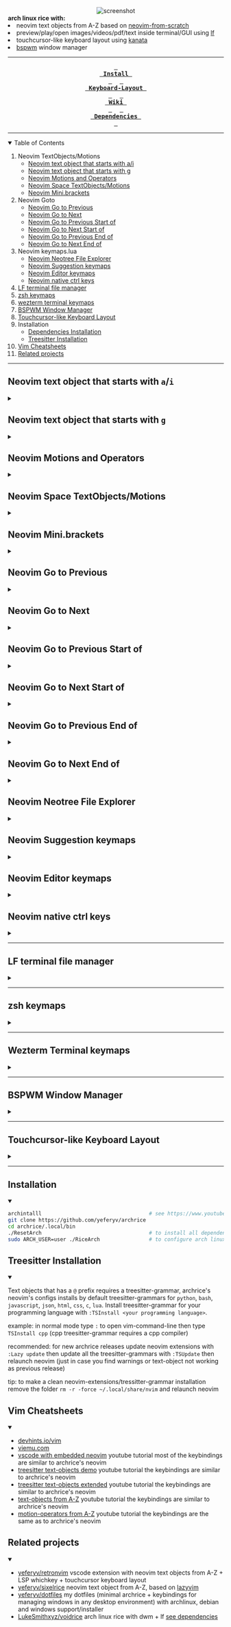 <div align="center">    <img src="screenshot.png" alt="screenshot">
    <div align="left">
    <b> arch linux rice with: </b>
    <li> neovim text objects from A-Z based on <a href="https://github.com/LunarVim/Neovim-from-scratch">neovim-from-scratch</a> </li>
    <li> preview/play/open images/videos/pdf/text inside terminal/GUI using <a href="https://github.com/gokcehan/lf">lf</a> </li>
    <li> touchcursor-like keyboard layout using <a href="https://github.com/jtroo/kanata">kanata</a> </li>
    <li> <a href="https://github.com/baskerville/bspwm">bspwm</a> window manager </li>
    </div>

---

**[<kbd> <br> Install <br> </kbd>][Install]** 
**[<kbd> <br> Keyboard-Layout <br> </kbd>][Keyboard-Layout]** 
**[<kbd> <br> Wiki <br> </kbd>][Wiki]** 
**[<kbd> <br> Dependencies <br> </kbd>][Dependencies]**

[Install]: #installation
[Keyboard-Layout]: #touchcursor-like-keyboard-layout
[Wiki]: https://github.com/YeferYV/archrice/wiki
[Dependencies]: https://github.com/YeferYV/archrice/wiki/dependencies

</div>

---

<details open><summary>Table of Contents</summary>

1. Neovim TextObjects/Motions
   - [Neovim text object that starts with a/i](#neovim-text-object-that-starts-with-ai)
   - [Neovim text object that starts with g](#neovim-text-object-that-starts-with-g)
   - [Neovim Motions and Operators](#neovim-motions-and-operators)
   - [Neovim Space TextObjects/Motions](#neovim-space-textobject-motions)
   - [Neovim Mini.brackets](#neovim-minibrackets)
2. Neovim Goto
   - [Neovim Go to Previous](#neovim-go-to-previous)
   - [Neovim Go to Next](#neovim-go-to-next)
   - [Neovim Go to Previous Start of](#neovim-go-to-previous-start-of)
   - [Neovim Go to Next Start of](#neovim-go-to-next-start-of)
   - [Neovim Go to Previous End of](#neovim-go-to-previous-end-of)
   - [Neovim Go to Next End of](#neovim-go-to-next-end-of)
3. Neovim keymaps.lua
   - [Neovim Neotree File Explorer](#neovim-neotree-file-explorer)
   - [Neovim Suggestion keymaps](#neovim-suggestion-keymaps)
   - [Neovim Editor keymaps](#neovim-editor-keymaps)
   - [Neovim native ctrl keys](#neovim-native-ctrl-keys)
4. [LF terminal file manager](#lf-terminal-file-manager)
5. [zsh keymaps](#zsh-keymaps)
6. [wezterm terminal keymaps](#wezterm-terminal-keymaps)
7. [BSPWM Window Manager](#bspwm-window-manager)
8. [Touchcursor-like Keyboard Layout](#touchcursor-like-keyboard-layout)
9. Installation
   - [Dependencies Installation](#installation)
   - [Treesitter Installation](#treesitter-installation)
10. [Vim Cheatsheets](#vim-cheatsheets)
11. [Related projects](#related-projects)

</details>

---

## Neovim text object that starts with `a`/`i`

<details><summary></summary>

|         text-object keymap         | repeater key | finds and autojumps? | text-object name       | description                                                                               | inner / outer                                                                 |
| :--------------------------------: | :----------: | :------------------: | :--------------------- | :---------------------------------------------------------------------------------------- | :---------------------------------------------------------------------------- |
|             `ia`, `aa`             |     `.`      |         yes          | \_function_args        | whole argument/parameter of a function                                                    | outer includes braces                                                         |
|             `iA`, `aA`             |     `.`      |         yes          | @Asignment             | inner: left side of asignment without including type                                      | outer includes left and right side                                            |
|             `ib`, `ab`             |     `.`      |         yes          | \_Braces               | inside of () [] {}                                                                        | outer includes braces                                                         |
|             `iB`, `aB`             |     `.`      |                      | @Block                 | code block (inside of a function, loop, ...)                                              | outer includes line above                                                     |
|             `ic`, `ac`             |     `.`      |                      | word-column            | visual block for words                                                                    | outer includes spaces                                                         |
|             `iC`, `aC`             |     `.`      |                      | WORD-column            | visual block for WORDS                                                                    | outer includes spaces                                                         |
|             `id`, `ad`             |     `.`      |                      | greedyOuterIndentation | outer indentation, expanded to blank lines; useful to get functions with annotations      | outer includes a blank, like `ap`/`ip`                                        |
|             `ie`, `ae`             |     `.`      |                      | nearEoL                | from cursor position to end of line, minus one character                                  | outer includes from start of line (line wise)                                 |
|             `if`, `af`             |     `.`      |         yes          | \_function_call        | like `function args` but only when a function is called                                   | outer includes the function called                                            |
|             `iF`, `aF`             |     `.`      |         yes          | @Function              | inside of a function without leading comments                                             | outer includes function declaration                                           |
|             `ig`, `ag`             |     `.`      |         yes          | @Comment               | line comment                                                                              | outer many times same as inner                                                |
|             `iG`, `aG`             |     `.`      |         yes          | @Conditional           | inside conditional without blanklines                                                     | outer includes the start of a condition                                       |
|             `ih`, `ah`             |     `.`      |         yes          | \_htmlAttribute        | attribute in html/xml like `href="foobar.com"`                                            | inner is only the value inside the quotes trailing comma and space            |
|             `ii`, `ai`             |     `.`      |                      | indentation_noblanks   | surrounding lines with same or higher indentation delimited by blanklines                 | outer includes line above                                                     |
|             `iI`, `aI`             |     `.`      |                      | indentation            | surrounding lines with same or higher indentation                                         | outer includes line above and below                                           |
|             `ij`, `aj`             |     `.`      |         yes          | cssSelector            | class in CSS like `.my-class`                                                             | outer includes trailing comma and space                                       |
|             `ik`, `ak`             |     `.`      |         yes          | \_key                  | key of key-value pair, or left side of a assignment                                       | outer includes spaces                                                         |
|             `il`, `al`             |     `.`      |         yes          | +Last                  | go to last mini.ai text-object (which start with @ or \_)                                 | requires `i`/`a` example `vilk`                                               |
|             `iL`, `aL`             |     `.`      |         yes          | @Loop                  | inside `while` or `for` clauses                                                           | outer includes blankline + comments + line above                              |
|             `im`, `am`             |     `.`      |         yes          | chainMember            | field with the full call, like `.encode(param)`                                           | outer includes the leading `.` (or `:`)                                       |
|             `iM`, `aM`             |     `.`      |         yes          | mdFencedCodeBlock      | markdown fenced code (enclosed by three backticks)                                        | outer includes the enclosing backticks                                        |
|             `in`, `an`             |     `.`      |         yes          | \_number               | numbers, similar to `<C-a>`                                                               | inner: only pure digits, outer: number including minus sign and decimal point |
|             `iN`, `aN`             |     `.`      |         yes          | +Next                  | go to Next mini.ai text-object (which start with @ or \_)                                 | requires `i`/`a` example `viNk`                                               |
|             `io`, `ao`             |     `.`      |         yes          | \_whitespaces          | whitespace beetween characters                                                            | outer includes surroundings                                                   |
|             `ip`, `ap`             |     `.`      |                      | \_paragraph            | blanklines can also be treat as paragraphs when focused on a blankline                    | outer includes below lines                                                    |
|             `iP`, `aP`             |     `.`      |         yes          | @Parameter             | parameters of a function (`>,` or `<,` to interchange)                                    | outer includes commas + spaces                                                |
|             `iq`, `aq`             |     `.`      |         yes          | @Call                  | like `function call` but treesitter aware                                                 | outer includes the function called                                            |
|             `iQ`, `aQ`             |     `.`      |         yes          | @Class                 | inside of a class                                                                         | outer includes class declaration                                              |
|             `ir`, `ar`             |     `.`      |                      | restOfIndentation      | lines down with same or higher indentation                                                | outer: restOfParagraph                                                        |
|             `iR`, `aR`             |     `.`      |         yes          | @Return                | inside of a Return clause                                                                 | outer includes the `return                                                    |
|             `is`, `as`             |     `.`      |                      | \_sentence             | inside mini.ai text object (`vi.` for sentence textobj)                                   | outer line wise                                                               |
|             `iS`, `aS`             |     `.`      |                      | subword                | like `iw`, but treating `-`, `_`, and `.` as word delimiters _and_ only part of camelCase | outer includes trailing `_`,`-`, or space                                     |
|             `it`, `at`             |     `.`      |         yes          | \_tag                  | inside of a html/jsx tag                                                                  | outer includes openning and closing tags                                      |
|             `iu`, `au`             |     `.`      |         yes          | \_quotes               | inside of `` '' ""                                                                        | outer includes openning and closing quotes                                    |
|             `iU`, `aU`             |     `.`      |         yes          | pyTripleQuotes         | python strings surrounded by three quotes (regular or f-string)                           | inner excludes the `"""` or `'''`                                             |
|             `iv`, `av`             |     `.`      |         yes          | \_value                | value of key-value pair, or right side of a assignment                                    | outer includes trailing commas or semicolons or spaces                        |
|             `iw`, `aw`             |     `.`      |                      | \_word                 | from cursor to end of word (delimited by punctuation or space)                            | outer includes start of word                                                  |
|             `iW`, `aW`             |     `.`      |                      | \_WORD                 | from cursor to end of WORD (includes punctuation)                                         | outer includes start of word                                                  |
|             `ix`, `ax`             |     `.`      |         yes          | \_Hex                  | hexadecimal number or color                                                               | outer includes hash `#`                                                       |
|             `iy`, `ay`             |     `.`      |                      | same_indent            | surrounding lines with only same indentation (delimited by blankspaces)                   | outer includes blankspaces                                                    |
|             `iz`, `az`             |     `.`      |                      | @fold                  | inside folds without line above neither below                                             | outer includes line above andd below                                          |
|             `iZ`, `aZ`             |     `.`      |         yes          | closedFold             | closed fold                                                                               | outer includes one line after the last folded line                            |
|             `i=`, `a=`             |     `.`      |         yes          | @Assignment.rhs-lhs    | assignmentt right and left without type keyword neither semicolons                        | inner: left assignment, outer: right assignment                               |
|             `i#`, `a#`             |     `.`      |         yes          | @Number                | like `_number` but treesitter aware                                                       | inner and outer are the same (only pure digits)                               |
|             `i?`, `a?`             |     `.`      |         yes          | \_Prompt               | will ask you for enter the delimiters of a text object (useful for dot repeteability)     | outer includes surroundings                                                   |
|       `i(`, `i)`, `a(`, `a)`       |     `.`      |         yes          | `(` or `)`             | inside `()`                                                                               | outer includes surroundings                                                   |
|       `i[`, `i]`, `a[`, `a]`       |     `.`      |         yes          | `[` or `]`             | inside `[]`                                                                               | outer includes surroundings                                                   |
|       `i{`, `i}`, `a{`, `a}`       |     `.`      |         yes          | `{` or `}`             | inside `{}`                                                                               | outer includes surroundings                                                   |
|       `i<`, `i>`, `a<`, `a>`       |     `.`      |         yes          | `<` or `>`             | inside `<>`                                                                               | outer includes surroundings                                                   |
|         `` i` ``, `` a` ``         |     `.`      |         yes          | apostrophe             | inside `` ` ` ``                                                                          | outer includes surroundings                                                   |
|             `i'`, `a'`             |     `.`      |         yes          | `'`                    | inside `''`                                                                               | outer includes surroundings                                                   |
|             `i"`, `a"`             |     `.`      |         yes          | `"`                    | inside `""`                                                                               | outer includes surroundings                                                   |
|             `i.`, `a.`             |     `.`      |         yes          | `.`                    | inside `..`                                                                               | outer includes surroundings                                                   |
|             `i,`, `a,`             |     `.`      |         yes          | `,`                    | inside `,,`                                                                               | outer includes surroundings                                                   |
|             `i;`, `a;`             |     `.`      |         yes          | `;`                    | inside `;;`                                                                               | outer includes surroundings                                                   |
|             `i-`, `a-`             |     `.`      |         yes          | `-`                    | inside `--`                                                                               | outer includes surroundings                                                   |
|             `i_`, `a_`             |     `.`      |         yes          | `_`                    | inside `__`                                                                               | outer includes surroundings                                                   |
|             `i/`, `a/`             |     `.`      |         yes          | `/`                    | inside `//`                                                                               | outer includes surroundings                                                   |
|            `i\|`, `a\|`            |     `.`      |         yes          | `\|`                   | inside `\|\|`                                                                             | outer includes surroundings                                                   |
|             `i&`, `a&`             |     `.`      |         yes          | `&`                    | inside `&&`                                                                               | outer includes surroundings                                                   |
| `i<punctuation>`, `a<punctuation>` |     `.`      |         yes          | `<punctuation>`        | inside `<punctuation><punctuation>`                                                       | outer includes surroundings                                                   |

</details>

## Neovim text object that starts with `g`

<details><summary></summary>

| text-object keymap |  mode   | repeater key | text-object description                                       | normal mode                              | operating-pending mode   | visual mode                  | examples in normal mode                                                          |
| :----------------: | :-----: | :----------: | :------------------------------------------------------------ | :--------------------------------------- | :----------------------- | :--------------------------- | :------------------------------------------------------------------------------- |
|    `g{` or `g}`    | `o`,`x` |              | braces linewise                                               |                                          | will find and jump       | will find and jump           | `vg{` will select inside braces linewise                                         |
|    `g[` or `g]`    | `o`,`x` |              | cursor to Left/right Around (only textobj with `@`,`_`)       |                                          | followed by textobject   | uses selected region         | `vg]u` will select until quotation                                               |
|        `g<`        | `n`,`x` |     `.`      | goto StarOf textobj                                           | followed by textobject                   |                          | selects from cursor position | `vg>iu` will select until end of quotation                                       |
|        `g>`        | `n`,`x` |     `.`      | goto EndOf textobj                                            | followed by textobject                   |                          | selects form cursor position | `vg<iu` will select until start of quotation                                     |
|        `g.`        | `o`,`x` |              | Jump toLastChange                                             |                                          | won't jump               | uses selection               | `vg.` will select from cursor position until last change                         |
|        `ga`        | `n`,`x` |              | align                                                         | followed by textobject/motion            |                          | uses selected region         | `vipga=` will align a paragraph by `=`                                           |
|        `gA`        | `n`,`x` |              | preview align (escape to cancel, enter to accept)             | followed by textobject/motion            |                          | uses selected region         | `vipgA=` will align a paraghaph by `=`                                           |
|        `gb`        | `n`,`x` |     `.`      | add virtual cursor (select and find)                          | selects word under cursor                |                          | uses selected word           | `gb.` will select 2 same words                                                   |
|        `gB`        | `n`,`x` |     `.`      | add virtual cursor (find selected)                            | selects last search                      |                          | uses selected word           | `gB.` will select last search (2 matches)                                        |
|        `gc`        | `o`,`x` |     `.`      | Block comment                                                 |                                          | will find and jump       | will find and jump           | `vgc` will find and select a block of comment                                    |
|        `gC`        | `o`,`x` |     `.`      | Rest of comment                                               |                                          | won't jump               | uses selection               | `vgc` will select from cursor position until the end of block of comment         |
|        `gd`        | `o`,`x` |     `.`      | Diagnostic (requires LSP)                                     |                                          | will find and jump       | will find and jump           | `vgd` will select the error                                                      |
|        `ge`        | `o`,`x` |              | Previous end of word                                          |                                          | uses cursor position     | uses selection               | `vge` will select from cursor position until previous end of word                |
|        `gE`        | `o`,`x` |              | Previous end of WORD ('WORD' omits punctuation )              |                                          | uses cursor position     | uses selection               | `vge` will select from cursor position until previous end of WORD                |
|        `gf`        | `o`,`x` |     `.`      | Next find                                                     |                                          | will find and jump       | uses selection               | `cgf???` will replace last search with `???` forwardly                           |
|        `gF`        | `o`,`x` |     `.`      | Prev find                                                     |                                          | will find and jump       | uses selection               | `cgF???` will replace last search with `???` backwardly                          |
|        `gg`        | `o`,`x` |     `.`      | First line                                                    |                                          | uses cursor position     | uses selection               | `vgg` will select until first line                                               |
|        `gh`        | `o`,`x` |     `.`      | Git hunk                                                      |                                          | won't jump               | relesects                    | `vgh` will select modified code                                                  |
|        `gi`        | `n`,`x` |              | Last position of cursor in insert mode                        | will find and jump                       |                          | uses selection               | `vgi` will select until last insertion                                           |
|        `gI`        | `o`,`x` |              | select reference (under cursor)                               |                                          | select word under cursor | reselects                    | `vgI` will select word undercursor                                               |
|        `gj`        | `o`,`x` |     `.`      | GoDown when wrapped                                           |                                          | uses cursor position     | uses selection               | `vgj` will select one line down                                                  |
|        `gk`        | `o`,`x` |     `.`      | GoUp when wrapped                                             |                                          | uses cursor position     | uses selection               | `vgj` will select one line up                                                    |
|        `gK`        | `o`,`x` |     `.`      | column down until indent or shorter line                      |                                          | won't jump               | uses selection               | `vgK` will select column from cursor position until indent or shorter line       |
|        `gL`        | `o`,`x` |     `.`      | Url                                                           |                                          | will find and jump       | relesects                    | `vgL` will select url                                                            |
|        `gm`        | `o`,`x` |              | Last change                                                   |                                          | won't jump               | reselects                    | `vgm` will select last change                                                    |
|        `gn`        | `o`,`x` |     `.`      | +goto next (only textobj with `@`,`_`)                        |                                          | followed by textobject   | uses selection               | `vgniu` will select from cursor position until next quotation                    |
|        `go`        | `n`,`x` |     `.`      | add virtual cursor down                                       | selects word under cursor                |                          | uses selected word           | `go.` will select word and go down then select word and go down                  |
|        `gO`        | `n`,`x` |     `.`      | add virtual cursor up                                         | selects word under cursor                |                          | uses selected word           | `gO.` will select word and go up then select word and go up                      |
|        `gp`        | `o`,`x` |     `.`      | +goto previous (only textobj with `@`,`_`)                    |                                          | followed by textobject   | uses selection               | `vgpiu` will select from cursor position until previous quotation                |
|        `gq`        | `n`,`x` |     `.`      | Split/Join comments/lines 80chars (LSP overrides it)          | requires a textobject                    |                          | applies to selection         | `vipgq` will split/join a paragraph limited by 80 characters                     |
|        `gr`        | `o`,`x` |     `.`      | RestOfWindow                                                  |                                          | uses cursor position     | uses selection               | `vgr` will select from the cursorline to the last line in the window             |
|        `gR`        | `o`,`x` |     `.`      | VisibleWindow                                                 |                                          | uses cursor position     | uses selection               | `vgR` will select all lines visible in the current window                        |
|        `gs`        | `n`,`x` |     `.`      | Surround (followed by a=add, d=delete, r=replace)             | followed by textobject/motion (only add) |                          | uses selection (only add)    | `viwgsa"` will add `"` to word, `gsd"` will delete `"`, `gsr"'` will replace `"` |
|        `gS`        | `n`,`x` |     `.`      | Join/Split lines inside braces                                | will toggle inside `{}`,`[]`,`()`        |                          | followed by operator         | `vipgS` will join selected lines in one line                                     |
|        `gt`        | `o`,`x` |              | toNextQuotationMark                                           |                                          | uses cursor position     | uses selection               | `vigt` will select from cursor to next closing `'`, `"`, or `` ` ``              |
|        `gT`        | `o`,`x` |              | toNextClosingBracket                                          |                                          | uses cursor position     | uses selection               | `vigT` will select from cursor to next closing `]`, `)`, or `}`                  |
|        `gu`        | `n`,`x` |     `.`      | to lowercase                                                  | requires a textobject                    |                          | applies to selection         | `vipgu` will lowercase a paragraph                                               |
|        `gU`        | `n`,`x` |     `.`      | to Uppercase                                                  | requires a textobject                    |                          | applies to selection         | `vipgU` will uppercase a paragraph                                               |
|        `gv`        | `n`,`x` |              | last selected                                                 | will find and jump                       |                          | reselects                    | `vgv` will select last selection                                                 |
|        `gw`        | `n`,`x` |     `.`      | Split/Join comments/lines 80chars (preserves cursor position) | requires a textobject                    |                          | applies to selection         | `vipgw` will split/join a paragraph limited by 80 characters                     |
|        `gW`        | `n`,`x` |              | word-column multicursor                                       | selects from cursor position             |                          | selects from cursor position | `gW` will select words until blankline                                           |
|        `gx`        | `n`,`x` |     `.`      | Blackhole register                                            | followed by textobject/motion            |                          | deletes selection            | `vipgx` will delete a paragraph without copying                                  |
|        `gX`        | `n`,`x` |     `.`      | Blackhole linewise                                            | textobject not required                  |                          | deletes line                 | `gX.` will delete two lines without saving it in the register                    |
|        `gy`        | `n`,`x` |     `.`      | replace with register                                         | followed by textobject/motion            |                          | applies to selection         | `viwgy` will replace word with register (yanked text)                            |
|        `gY`        | `n`,`x` |     `.`      | exchange text                                                 | followed by textobject/motion            |                          | uses selection               | `viwgY` will exchange word with another `viwgY`                                  |
|        `gz`        | `n`,`x` |     `.`      | sort                                                          | followed by textobject/motion            |                          | uses selection               | `vipgz` will sort paragraph                                                      |
|        `g+`        | `n`,`x` |     `.`      | Increment number                                              | selects number under cursor              |                          | uses selected number         | `3g+` will increment by 3                                                        |
|        `g-`        | `n`,`x` |     `.`      | Decrement number                                              | selects number under cursor              |                          | uses selected number         | `g-..` will decrement by 3                                                       |
|      `g<Up>`       | `n`,`x` |              | Numbers ascending                                             | selects number under cursor              |                          | uses selected number         | `g<Up>` will increase selected numbers ascendingly                               |
|     `g<Down>`      | `n`,`x` |              | Numbers descending                                            | selects number under cursor              |                          | uses selected number         | `g<Down>` will decrease selected numbers descendingly                            |
|        `=`         | `n`,`x` |     `.`      | autoindent                                                    | followed by text-object                  |                          | uses selection               | `==` autoindents line                                                            |
|        `>`         | `n`,`x` |     `.`      | indent right                                                  | followed by text-object                  |                          | uses selection               | `>>` indents to right a line                                                     |
|        `<`         | `n`,`x` |     `.`      | indent left                                                   | followed by text-object                  |                          | uses selection               | `<<` indents to left a line                                                      |
|        `$`         |   `o`   |     `.`      | End of line                                                   |                                          |                          |                              | `d$j.` deletes two end-of-lines                                                  |
|        `%`         |   `o`   |              | Matching character: '()', '{}', '[]'                          | won't jump                               |                          | won't jump                   | `d%` deletes until bracket                                                       |
|        `0`         |   `o`   |     `.`      | Start of line                                                 |                                          |                          |                              | `d0` deletes until column 0                                                      |
|        `^`         |   `o`   |     `.`      | Start of line (non-blank)                                     |                                          |                          |                              | `d^` deletes until start of line (after whitespace)                              |
|        `(`         |   `o`   |     `.`      | Previous sentence                                             |                                          |                          |                              | `d(.` deletes until start of sentence (two times)                                |
|        `)`         |   `o`   |     `.`      | Next sentence                                                 |                                          |                          |                              | `d).` deletes until end of sentence (two times)                                  |
|        `{`         |   `o`   |     `.`      | Previous empty line (before a paragraph)                      |                                          |                          |                              | `d{.` deletes until next empty line (two times)                                  |
|        `}`         |   `o`   |     `.`      | Next empty line (after a paragraph)                           |                                          |                          |                              | `d}.` deletes until previous empty line (two times)                              |
|        `[[`        |   `o`   |     `.`      | Previous section                                              |                                          |                          |                              | `d[[` deletes until start of section                                             |
|        `]]`        |   `o`   |     `.`      | Next section                                                  |                                          |                          |                              | `d]]` deletes until end of section                                               |
|       `<CR>`       |   `o`   |     `.`      | Continue Last Flash search                                    |                                          |                          |                              | `d<CR><CR>` deletes until next searched text                                     |
|        `b`         |   `o`   |     `.`      | Previous word                                                 |                                          |                          |                              | `db` deletes until start of word                                                 |
|        `e`         |   `o`   |     `.`      | Next end of word                                              |                                          |                          |                              | `de` deletes until end of word                                                   |
|        `f`         |   `o`   |     `.`      | Move to next char                                             |                                          |                          |                              | `df,` deletes until a next `,`                                                   |
|        `F`         |   `o`   |     `.`      | Move to previous char                                         |                                          |                          |                              | `dF,` deletes until a previous `,`                                               |
|        `G`         |   `o`   |     `.`      | Last line                                                     |                                          |                          |                              | `dG` deletes until last line                                                     |
|        `R`         |   `o`   |     `.`      | Treesitter Flash Search                                       |                                          |                          |                              | `dR,<CR>` deletes next treesitter region that contains `,`                       |
|        `s`         |   `o`   |     `.`      | Flash (search with labels in current window)                  |                                          |                          |                              | `ds,<CR>` deletes until next `,`                                                 |
|        `S`         |   `o`   |     `.`      | Flash Treesitter                                              |                                          |                          |                              | `dS<CR>` deletes treesitter region under cursor position                         |
|        `t`         |   `o`   |     `.`      | Move before next char                                         |                                          |                          |                              | `dt` deletes before next `,`                                                     |
|        `T`         |   `o`   |     `.`      | Move before previous char                                     |                                          |                          |                              | `dT` deletes before previous `,`                                                 |
|        `w`         |   `o`   |     `.`      | Next word                                                     |                                          |                          |                              | `dw.` deletes 2 words                                                            |
|        `W`         |   `o`   |     `.`      | Next WORD                                                     |                                          |                          |                              | `dW.` deletes 2 WORDS                                                            |

</details>

## Neovim Motions and Operators

<details><summary></summary>

| Motion/Operator keymap |  Mode   | Description                                              |      repeater key      | requires textobject/motion keymap? (operators requires textobjects/motion) | example when in normal mode                              |
| :--------------------: | :-----: | :------------------------------------------------------- | :--------------------: | :------------------------------------------------------------------------: | :------------------------------------------------------- |
|          `g[`          | `n`,`x` | +Cursor to Left Around (only textobj with `@`,`_`)       |                        |                                    yes                                     | `g]u` go to end to quotation                             |
|          `g]`          | `n`,`x` | +Cursor to Rigth Around (only textobj with `@`,`_`)      |                        |                                    yes                                     | `g[u` go to start of quotation                           |
|          `g<`          | `n`,`x` | +goto StarOf textobj                                     |          `.`           |                                    yes                                     | `g<iu` go to start of quotation                          |
|          `g>`          | `n`,`x` | +goto EndOf textobj                                      |          `.`           |                                    yes                                     | `g>iu` go to end of quotation                            |
|          `g.`          | `n`,`x` | go to last change                                        |                        |                                                                            |                                                          |
|          `g,`          |   `n`   | go forward in `:changes`                                 |                        |                                                                            |                                                          |
|          `g;`          |   `n`   | go backward in `:changes`                                |                        |                                                                            |                                                          |
|          `ga`          | `n`,`x` | +align                                                   |          `.`           |                                    yes                                     | `gaip=` will align a paragraph by `=`                    |
|          `gA`          | `n`,`x` | +preview align (escape to cancel, enter to accept)       |          `.`           |                                    yes                                     | `gAip=` will align a paragraph by `=`                    |
|          `gb`          | `n`,`x` | add virtual cursor (select and find)                     |          `.`           |                                                                            |                                                          |
|          `gB`          | `n`,`x` | add virtual cursor (find selected)                       |          `.`           |                                                                            |                                                          |
|          `gc`          | `n`,`x` | +comment                                                 |          `.`           |                                    yes                                     | `gcip` comment a paragraph                               |
|          `gd`          |   `n`   | goto definition                                          |                        |                                                                            |                                                          |
|          `ge`          | `n`,`x` | goto previous endOfWord                                  |                        |                                                                            |                                                          |
|          `gE`          | `n`,`x` | goto previous endOfWord                                  |                        |                                                                            |                                                          |
|          `gf`          |   `n`   | goto file under cursor                                   |                        |                                                                            |                                                          |
|          `gg`          | `n`,`x` | goto first line                                          |                        |                                                                            |                                                          |
|          `gH`          |   `n`   | paste last search register                               |          `.`           |                                                                            |                                                          |
|          `gi`          | `n`,`x` | Last position of cursor in insert mode                   |                        |                                                                            |                                                          |
|          `gI`          | `n`,`x` | select reference (under cursor)                          |                        |                                                                            |                                                          |
|          `gj`          | `n`,`x` | goto Down (when wrapped)                                 |                        |                                                                            |                                                          |
|          `gJ`          | `n`,`x` | Join below Line                                          |          `.`           |                                                                            |                                                          |
|          `gk`          | `n`,`x` | goto Up (when wrapped)                                   |                        |                                                                            |                                                          |
|          `gm`          |   `n`   | goto mid window                                          |                        |                                                                            |                                                          |
|          `gM`          | `n`,`x` | goto mid line                                            |                        |                                                                            |                                                          |
|          `gn`          | `n`,`x` | +goto next (only textobj with `@`,`_`)                   | `;`forward `,`backward |                                    yes                                     | `gniu` go to next quotation                              |
|          `go`          | `n`,`x` | add virtual cursor down (tab to extend/cursor mode)      |          `.`           |                                                                            |                                                          |
|          `gO`          | `n`,`x` | add virtual cursor up (tab to extend/cursor mode)        |          `.`           |                                                                            |                                                          |
|          `gp`          | `n`,`x` | +goto previous (only textobj with `@`,`_`)               | `;`forward `,`backward |                                    yes                                     | `gpiu` go to previous quotation                          |
|          `gq`          | `n`,`x` | +SplitJoin comment/lines 80chars (overrited by LSP)      |          `.`           |                                    yes                                     | `gqip` split/join a paragraph by 80 characters           |
|          `gr`          |   `n`   | Redo register (dot to paste forward)                     |          `.`           |                                                                            |                                                          |
|          `gR`          |   `n`   | Redo register (dot to paste backward)                    |          `.`           |                                                                            |                                                          |
|          `gs`          | `n`,`x` | +Surround (followed by a=add, d=delete, r=replace)       |          `.`           |                                    yes                                     | `gsaiw"` add `"`, `gsd"` delete `"`, `gsr"'` replace `"` |
|          `gS`          | `n`,`x` | SplitJoin args                                           |          `.`           |                                                                            |                                                          |
|          `gt`          |   `n`   | goto next tab                                            |                        |                                                                            |                                                          |
|          `gT`          |   `n`   | goto prev tab                                            |                        |                                                                            |                                                          |
|          `gu`          | `n`,`x` | +toLowercase                                             |          `.`           |                                    yes                                     | `guip` lowercase a paragraph                             |
|          `gU`          | `n`,`x` | +toUppercase                                             |          `.`           |                                    yes                                     | `gUip` uppercase a paragraph                             |
|          `gv`          | `n`,`x` | last selected                                            |                        |                                                                            |                                                          |
|          `gw`          | `n`,`x` | +SplitJoin coments/lines 80chars (keeps cursor position) |          `.`           |                                    yes                                     | `gwip` split/join a paragraph by 80 characters           |
|          `gW`          | `n`,`x` | word-column multicursor                                  |                        |                                                                            |                                                          |
|          `gx`          | `n`,`x` | +Blackhole register                                      |          `.`           |                                    yes                                     | `gxip` delete a paragraph without copying                |
|          `gX`          | `n`,`x` | Blackhole linewise                                       |          `.`           |                                    yes                                     | `gX` delete line                                         |
|          `gy`          | `n`,`x` | +replace with register                                   |          `.`           |                                    yes                                     | `gyiw` replace word with register (yanked text)          |
|          `gY`          | `n`,`x` | +exchange text                                           |          `.`           |                                    yes                                     | `gYiw` exchange word with another `gYiw`                 |
|          `gz`          | `n`,`x` | +sort                                                    |          `.`           |                                    yes                                     | `gzip` sort paragraph                                    |
|          `g+`          | `n`,`x` | Increment number                                         |          `.`           |                                    yes                                     | `10g+` increment by 10                                   |
|          `g-`          | `n`,`x` | Decrement number                                         |          `.`           |                                    yes                                     | `g-` decrement by 1                                      |
|          `=`           | `n`,`x` | +autoindent                                              |          `.`           |                                    yes                                     | `=ip` autoindents paragraph                              |
|          `>`           | `n`,`x` | +indent right                                            |          `.`           |                                    yes                                     | `>ip` indents to right a paragraph                       |
|          `<`           | `n`,`x` | +indent left                                             |          `.`           |                                    yes                                     | `<ip` indents to left a paragraph                        |
|          `$`           | `n`,`x` | End of line                                              |                        |                                                                            |                                                          |
|          `%`           | `n`,`x` | Matching character: '()', '{}', '[]'                     |                        |                                                                            |                                                          |
|          `0`           | `n`,`x` | Start of line                                            |                        |                                                                            |                                                          |
|          `^`           | `n`,`x` | Start of line (non-blank)                                |                        |                                                                            |                                                          |
|          `(`           | `n`,`x` | Previous sentence                                        |                        |                                                                            |                                                          |
|          `)`           | `n`,`x` | Next sentence                                            |                        |                                                                            |                                                          |
|          `{`           | `n`,`x` | Previous empty line (paragraph)                          |                        |                                                                            |                                                          |
|          `}`           | `n`,`x` | Next empty line (paragraph)                              |                        |                                                                            |                                                          |
|          `[[`          | `n`,`x` | Previous section                                         |                        |                                                                            |                                                          |
|          `]]`          | `n`,`x` | Next section                                             |                        |                                                                            |                                                          |
|         `<CR>`         | `n`,`x` | Continue Last Flash search                               |                        |                                                                            |                                                          |
|          `b`           | `n`,`x` | Previous word                                            |                        |                                                                            |                                                          |
|          `e`           | `n`,`x` | Next end of word                                         |                        |                                                                            |                                                          |
|          `f`           | `n`,`x` | Move to next char                                        |          `f`           |                                                                            |                                                          |
|          `F`           | `n`,`x` | Move to previous char                                    |          `F`           |                                                                            |                                                          |
|          `G`           | `n`,`x` | Last line                                                |                        |                                                                            |                                                          |
|          `R`           |   `x`   | Treesitter Flash Search                                  |                        |                                                                            |                                                          |
|          `s`           | `n`,`x` | Flash (search with labels in current window)             |         `<CR>`         |                                                                            |                                                          |
|          `S`           | `n`,`x` | Flash Treesitter                                         |                        |                                                                            |                                                          |
|          `t`           | `n`,`x` | Move before next char                                    |          `t`           |                                                                            |                                                          |
|          `T`           | `n`,`x` | Move before previous char                                |          `T`           |                                                                            |                                                          |
|          `U`           |   `n`   | repeat :normal <keys>                                    |                        |                                                                            |                                                          |
|          `w`           | `n`,`x` | Next word                                                |                        |                                                                            |                                                          |
|          `W`           | `n`,`x` | Next WORD                                                |                        |                                                                            |                                                          |
|          `Y`           | `n`,`x` | Yank until end of line                                   |                        |                                                                            |                                                          |

</details>

## Neovim Space TextObjects/Motions

<details><summary></summary>

|       Keymap       |    Mode     | Description                                |                                                    repeater key                                                    |
| :----------------: | :---------: | :----------------------------------------- | :----------------------------------------------------------------------------------------------------------------: |
|     `<space>`      |     `n`     | show whichkey menu                         | `.` [supported `WhichkeyRepeat`](https://github.com/YeferYV/archrice/blob/main/.config/nvim/lua/user/whichkey.lua) |
| `<space><space>f`  | `n`,`x`,`o` | ColumnMove_f                               |                                               `;`forward `,`backward                                               |
| `<space><space>t`  | `n`,`x`,`o` | ColumnMove_t                               |                                               `;`forward `,`backward                                               |
| `<space><space>F`  | `n`,`x`,`o` | ColumnMove_F                               |                                               `;`forward `,`backward                                               |
| `<space><space>T`  | `n`,`x`,`o` | ColumnMove_T                               |                                               `;`forward `,`backward                                               |
| `<space><space>;`  | `n`,`x`,`o` | Next ColumnMove\_;                         |                                               `;`forward `,`backward                                               |
| `<space><space>,`  | `n`,`x`,`o` | Prev ColumnMove\_,                         |                                               `;`forward `,`backward                                               |
| `<space><space>a`  | `n`,`x`,`o` | End Indent with_blankline                  |                                               `;`forward `,`backward                                               |
| `<space><space>i`  | `n`,`x`,`o` | Start Indent with_blankline                |                                               `;`forward `,`backward                                               |
| `<space><space>A`  | `n`,`x`,`o` | End Indent skip_blankline                  |                                               `;`forward `,`backward                                               |
| `<space><space>I`  | `n`,`x`,`o` | Start Indent skip_blankline                |                                               `;`forward `,`backward                                               |
| `<space><space>w`  | `n`,`x`,`o` | Next ColumnMove_w                          |                                               `;`forward `,`backward                                               |
| `<space><space>b`  | `n`,`x`,`o` | Prev ColumnMove_b                          |                                               `;`forward `,`backward                                               |
| `<space><space>e`  | `n`,`x`,`o` | Next ColumnMove_e                          |                                               `;`forward `,`backward                                               |
| `<space><space>ge` | `n`,`x`,`o` | Prev ColumnMove_ge                         |                                               `;`forward `,`backward                                               |
| `<space><space>W`  | `n`,`x`,`o` | Next ColumnMove_W                          |                                               `;`forward `,`backward                                               |
| `<space><space>B`  | `n`,`x`,`o` | Prev ColumnMove_B                          |                                               `;`forward `,`backward                                               |
| `<space><space>E`  | `n`,`x`,`o` | Next ColumnMove_E                          |                                               `;`forward `,`backward                                               |
| `<space><space>gE` | `n`,`x`,`o` | Prev ColumnMove_gE                         |                                               `;`forward `,`backward                                               |
| `<space><space>}`  | `n`,`x`,`o` | Next Blankline                             |                                               `;`forward `,`backward                                               |
| `<space><space>{`  | `n`,`x`,`o` | Prev Blankline                             |                                               `;`forward `,`backward                                               |
| `<space><space>)`  | `n`,`x`,`o` | Next Paragraph                             |                                               `;`forward `,`backward                                               |
| `<space><space>(`  | `n`,`x`,`o` | Prev Paragraph                             |                                               `;`forward `,`backward                                               |
| `<space><space>]`  | `n`,`x`,`o` | @End_of_fold                               |                                               `;`forward `,`backward                                               |
| `<space><space>[`  | `n`,`x`,`o` | @Start_of_fold                             |                                               `;`forward `,`backward                                               |
| `<space><space>+`  | `n`,`x`,`o` | next startline                             |                                               `;`forward `,`backward                                               |
| `<space><space>-`  | `n`,`x`,`o` | Prev StartLine                             |                                               `;`forward `,`backward                                               |
| `<space><space>p`  |   `n`,`x`   | Paste after (secondary clipboard)          |                                                        `.`                                                         |
| `<space><space>P`  |   `n`,`x`   | Paste before (secondary clipboard)         |                                                        `.`                                                         |
| `<space><space>y`  |   `n`,`x`   | Yank (secondary clipboard)                 |                                                                                                                    |
| `<space><space>Y`  |   `n`,`x`   | Yank until EndOfLine (secondary clipboard) |                                                                                                                    |

</details>

## Neovim Mini.brackets

<details><summary></summary>

|       keymap        |    mode     | description                     |
| :-----------------: | :---------: | :------------------------------ |
| `[b`/`]b`/`[B`/`]B` | `n`,`o`,`x` | prev/next/first/last buffer     |
| `[c`/`]c`/`[C`/`]C` | `n`,`o`,`x` | prev/next/first/last comment    |
| `[x`/`]x`/`[X`/`]X` | `n`,`o`,`x` | prev/next/first/last conflict   |
| `[d`/`]d`/`[D`/`]D` | `n`,`o`,`x` | prev/next/first/last diagnostic |
| `[f`/`]f`/`[F`/`]F` | `n`,`o`,`x` | prev/next/first/last file       |
| `[i`/`]i`/`[I`/`]I` | `n`,`o`,`x` | prev/next/first/last indent     |
| `[j`/`]j`/`[J`/`]J` | `n`,`o`,`x` | prev/next/first/last jump       |
| `[l`/`]l`/`[L`/`]L` | `n`,`o`,`x` | prev/next/first/last location   |
| `[o`/`]o`/`[O`/`]O` | `n`,`o`,`x` | prev/next/first/last oldfile    |
| `[q`/`]q`/`[Q`/`]Q` | `n`,`o`,`x` | prev/next/first/last quickfix   |
| `[t`/`]t`/`[T`/`]T` | `n`,`o`,`x` | prev/next/first/last treesitter |
| `[u`/`]u`/`[U`/`]U` | `n`,`o`,`x` | prev/next/first/last undo       |
| `[w`/`]w`/`[W`/`]W` | `n`,`o`,`x` | prev/next/first/last window     |
| `[y`/`]y`/`[Y`/`]Y` | `n`,`o`,`x` | prev/next/first/last yank       |

</details>

## Neovim Go to Previous

<details><summary></summary>

| Keymap |    Mode     | Description                  |      repeater key      |
| :----: | :---------: | :--------------------------- | :--------------------: |
| `gpc`  | `n`,`o`,`x` | go to previous comment       | `;`forward `,`backward |
| `gpd`  | `n`,`o`,`x` | go to previous diagnostic    | `;`forward `,`backward |
| `gph`  | `n`,`o`,`x` | go to previous git hunk      | `;`forward `,`backward |
| `gpiy` | `n`,`o`,`x` | go to previous same_indent   | `;`forward `,`backward |
| `gpr`  | `n`,`o`,`x` | go to previous reference     | `;`forward `,`backward |
| `gpz`  | `n`,`o`,`x` | go to previous start of fold | `;`forward `,`backward |
| `gpZ`  | `n`,`o`,`x` | go to previous start scope   | `;`forward `,`backward |

</details>

## Neovim Go to Next

<details><summary></summary>

| Keymap |    Mode     | Description              |      repeater key      |
| :----: | :---------: | :----------------------- | :--------------------: |
| `gnc`  | `n`,`o`,`x` | go to next comment       | `;`forward `,`backward |
| `gnd`  | `n`,`o`,`x` | go to next diagnostic    | `;`forward `,`backward |
| `gnh`  | `n`,`o`,`x` | go to next git hunk      | `;`forward `,`backward |
| `gniy` | `n`,`o`,`x` | go to next same_indent   | `;`forward `,`backward |
| `gnr`  | `n`,`o`,`x` | go to next reference     | `;`forward `,`backward |
| `gnz`  | `n`,`o`,`x` | go to next start of fold | `;`forward `,`backward |
| `gnZ`  | `n`,`o`,`x` | go to next start scope   | `;`forward `,`backward |

</details>

## Neovim Go to Previous Start of

<details><summary></summary>

| Keymap | Mode        | Description           | Repeater Key           |
| ------ | ----------- | --------------------- | ---------------------- |
| `gpaB` | `n`,`o`,`x` | @block.outer          | `;`forward `,`backward |
| `gpaq` | `n`,`o`,`x` | @call.outer           | `;`forward `,`backward |
| `gpaQ` | `n`,`o`,`x` | @class.outer          | `;`forward `,`backward |
| `gpag` | `n`,`o`,`x` | @comment.outer        | `;`forward `,`backward |
| `gpaG` | `n`,`o`,`x` | @conditional.outer    | `;`forward `,`backward |
| `gpaF` | `n`,`o`,`x` | @function.outer       | `;`forward `,`backward |
| `gpaL` | `n`,`o`,`x` | @loop.outer           | `;`forward `,`backward |
| `gpaP` | `n`,`o`,`x` | @parameter.outer      | `;`forward `,`backward |
| `gpaR` | `n`,`o`,`x` | @return.outer         | `;`forward `,`backward |
| `gpaA` | `n`,`o`,`x` | @assignment.outer     | `;`forward `,`backward |
| `gpa=` | `n`,`o`,`x` | @assignment.lhs       | `;`forward `,`backward |
| `gpa#` | `n`,`o`,`x` | @number.outer         | `;`forward `,`backward |
| `gpaf` | `n`,`o`,`x` | outer \_function      | `;`forward `,`backward |
| `gpah` | `n`,`o`,`x` | outer \_htmlAttribute | `;`forward `,`backward |
| `gpak` | `n`,`o`,`x` | outer \_key           | `;`forward `,`backward |
| `gpan` | `n`,`o`,`x` | outer \_number        | `;`forward `,`backward |
| `gpau` | `n`,`o`,`x` | outer \_quote         | `;`forward `,`backward |
| `gpax` | `n`,`o`,`x` | outer \_Hex           | `;`forward `,`backward |
| `gpiB` | `n`,`o`,`x` | @block.inner          | `;`forward `,`backward |
| `gpiq` | `n`,`o`,`x` | @call.inner           | `;`forward `,`backward |
| `gpiQ` | `n`,`o`,`x` | @class.inner          | `;`forward `,`backward |
| `gpig` | `n`,`o`,`x` | @comment.inner        | `;`forward `,`backward |
| `gpiG` | `n`,`o`,`x` | @conditional.inner    | `;`forward `,`backward |
| `gpiF` | `n`,`o`,`x` | @function.inner       | `;`forward `,`backward |
| `gpiL` | `n`,`o`,`x` | @loop.inner           | `;`forward `,`backward |
| `gpiP` | `n`,`o`,`x` | @parameter.inner      | `;`forward `,`backward |
| `gpiR` | `n`,`o`,`x` | @return.inner         | `;`forward `,`backward |
| `gpiA` | `n`,`o`,`x` | @assignment.inner     | `;`forward `,`backward |
| `gpi=` | `n`,`o`,`x` | @assignment.rhs       | `;`forward `,`backward |
| `gpi#` | `n`,`o`,`x` | @number.inner         | `;`forward `,`backward |
| `gpif` | `n`,`o`,`x` | inner \_function      | `;`forward `,`backward |
| `gpih` | `n`,`o`,`x` | inner \_htmlAttribute | `;`forward `,`backward |
| `gpik` | `n`,`o`,`x` | inner \_key           | `;`forward `,`backward |
| `gpin` | `n`,`o`,`x` | inner \_number        | `;`forward `,`backward |
| `gpiu` | `n`,`o`,`x` | inner \_quote         | `;`forward `,`backward |
| `gpix` | `n`,`o`,`x` | inner \_Hex           | `;`forward `,`backward |

</details>

## Neovim Go to Next Start of

<details><summary></summary>

| Keymap | Mode        | Description           | Repeater Key           |
| ------ | ----------- | --------------------- | ---------------------- |
| `gnaB` | `n`,`o`,`x` | @block.outer          | `;`forward `,`backward |
| `gnaq` | `n`,`o`,`x` | @call.outer           | `;`forward `,`backward |
| `gnaQ` | `n`,`o`,`x` | @class.outer          | `;`forward `,`backward |
| `gnag` | `n`,`o`,`x` | @comment.outer        | `;`forward `,`backward |
| `gnaG` | `n`,`o`,`x` | @conditional.outer    | `;`forward `,`backward |
| `gnaF` | `n`,`o`,`x` | @function.outer       | `;`forward `,`backward |
| `gnaL` | `n`,`o`,`x` | @loop.outer           | `;`forward `,`backward |
| `gnaP` | `n`,`o`,`x` | @parameter.outer      | `;`forward `,`backward |
| `gnaR` | `n`,`o`,`x` | @return.outer         | `;`forward `,`backward |
| `gnaA` | `n`,`o`,`x` | @assignment.outer     | `;`forward `,`backward |
| `gna=` | `n`,`o`,`x` | @assignment.lhs       | `;`forward `,`backward |
| `gna#` | `n`,`o`,`x` | @number.outer         | `;`forward `,`backward |
| `gnaf` | `n`,`o`,`x` | outer \_function      | `;`forward `,`backward |
| `gnah` | `n`,`o`,`x` | outer \_htmlAttribute | `;`forward `,`backward |
| `gnak` | `n`,`o`,`x` | outer \_key           | `;`forward `,`backward |
| `gnan` | `n`,`o`,`x` | outer \_number        | `;`forward `,`backward |
| `gnau` | `n`,`o`,`x` | outer \_quote         | `;`forward `,`backward |
| `gnax` | `n`,`o`,`x` | outer \_Hex           | `;`forward `,`backward |
| `gniB` | `n`,`o`,`x` | @block.inner          | `;`forward `,`backward |
| `gniq` | `n`,`o`,`x` | @call.inner           | `;`forward `,`backward |
| `gniQ` | `n`,`o`,`x` | @class.inner          | `;`forward `,`backward |
| `gnig` | `n`,`o`,`x` | @comment.inner        | `;`forward `,`backward |
| `gniG` | `n`,`o`,`x` | @conditional.inner    | `;`forward `,`backward |
| `gniF` | `n`,`o`,`x` | @function.inner       | `;`forward `,`backward |
| `gniL` | `n`,`o`,`x` | @loop.inner           | `;`forward `,`backward |
| `gniP` | `n`,`o`,`x` | @parameter.inner      | `;`forward `,`backward |
| `gniR` | `n`,`o`,`x` | @return.inner         | `;`forward `,`backward |
| `gniA` | `n`,`o`,`x` | @assignment.inner     | `;`forward `,`backward |
| `gni=` | `n`,`o`,`x` | @assignment.rhs       | `;`forward `,`backward |
| `gni#` | `n`,`o`,`x` | @number.inner         | `;`forward `,`backward |
| `gnif` | `n`,`o`,`x` | inner \_function      | `;`forward `,`backward |
| `gnih` | `n`,`o`,`x` | inner \_htmlAttribute | `;`forward `,`backward |
| `gnik` | `n`,`o`,`x` | inner \_key           | `;`forward `,`backward |
| `gnin` | `n`,`o`,`x` | inner \_number        | `;`forward `,`backward |
| `gniu` | `n`,`o`,`x` | inner \_quote         | `;`forward `,`backward |
| `gnix` | `n`,`o`,`x` | inner \_Hex           | `;`forward `,`backward |

</details>

## Neovim Go to Previous End of

<details><summary></summary>

| Keymap  | Mode        | Description           | Repeater Key           |
| ------- | ----------- | --------------------- | ---------------------- |
| `gpeaB` | `n`,`o`,`x` | @block.outer          | `;`forward `,`backward |
| `gpeaq` | `n`,`o`,`x` | @call.outer           | `;`forward `,`backward |
| `gpeaQ` | `n`,`o`,`x` | @class.outer          | `;`forward `,`backward |
| `gpeag` | `n`,`o`,`x` | @comment.outer        | `;`forward `,`backward |
| `gpeaG` | `n`,`o`,`x` | @conditional.outer    | `;`forward `,`backward |
| `gpeaF` | `n`,`o`,`x` | @function.outer       | `;`forward `,`backward |
| `gpeaL` | `n`,`o`,`x` | @loop.outer           | `;`forward `,`backward |
| `gpeaP` | `n`,`o`,`x` | @parameter.outer      | `;`forward `,`backward |
| `gpeaR` | `n`,`o`,`x` | @return.outer         | `;`forward `,`backward |
| `gpeaA` | `n`,`o`,`x` | @assignment.lhs       | `;`forward `,`backward |
| `gpea=` | `n`,`o`,`x` | @assignment.outer     | `;`forward `,`backward |
| `gpea#` | `n`,`o`,`x` | @number.outer         | `;`forward `,`backward |
| `gpeaf` | `n`,`o`,`x` | outer \_function      | `;`forward `,`backward |
| `gpeah` | `n`,`o`,`x` | outer \_htmlAttribute | `;`forward `,`backward |
| `gpeak` | `n`,`o`,`x` | outer \_key           | `;`forward `,`backward |
| `gpean` | `n`,`o`,`x` | outer \_number        | `;`forward `,`backward |
| `gpeau` | `n`,`o`,`x` | outer \_quote         | `;`forward `,`backward |
| `gpeax` | `n`,`o`,`x` | outer \_Hex           | `;`forward `,`backward |
| `gpez`  | `n`,`o`,`x` | Previous End Fold     | `;`forward `,`backward |
| `gpeZ`  | `n`,`o`,`x` | Next scope            | `;`forward `,`backward |
| `gpeiB` | `n`,`o`,`x` | @block.inner          | `;`forward `,`backward |
| `gpeiq` | `n`,`o`,`x` | @call.inner           | `;`forward `,`backward |
| `gpeiQ` | `n`,`o`,`x` | @class.inner          | `;`forward `,`backward |
| `gpeig` | `n`,`o`,`x` | @comment.inner        | `;`forward `,`backward |
| `gpeiG` | `n`,`o`,`x` | @conditional.inner    | `;`forward `,`backward |
| `gpeiF` | `n`,`o`,`x` | @function.inner       | `;`forward `,`backward |
| `gpeiL` | `n`,`o`,`x` | @loop.inner           | `;`forward `,`backward |
| `gpeiP` | `n`,`o`,`x` | @parameter.inner      | `;`forward `,`backward |
| `gpeiR` | `n`,`o`,`x` | @return.inner         | `;`forward `,`backward |
| `gpeiA` | `n`,`o`,`x` | @assignment.inner     | `;`forward `,`backward |
| `gpei=` | `n`,`o`,`x` | @assignment.rhs       | `;`forward `,`backward |
| `gpei#` | `n`,`o`,`x` | @number.inner         | `;`forward `,`backward |
| `gpeif` | `n`,`o`,`x` | inner \_function      | `;`forward `,`backward |
| `gpeih` | `n`,`o`,`x` | inner \_htmlAttribute | `;`forward `,`backward |
| `gpeik` | `n`,`o`,`x` | inner \_key           | `;`forward `,`backward |
| `gpein` | `n`,`o`,`x` | inner \_number        | `;`forward `,`backward |
| `gpeiu` | `n`,`o`,`x` | inner \_quote         | `;`forward `,`backward |
| `gpeix` | `n`,`o`,`x` | inner \_Hex           | `;`forward `,`backward |

</details>

## Neovim Go to Next End of

<details><summary></summary>

| Keymap  | Mode        | Description           | Repeater Key           |
| ------- | ----------- | --------------------- | ---------------------- |
| `gneaB` | `n`,`o`,`x` | @block.outer          | `;`forward `,`backward |
| `gneaq` | `n`,`o`,`x` | @call.outer           | `;`forward `,`backward |
| `gneaQ` | `n`,`o`,`x` | @class.outer          | `;`forward `,`backward |
| `gneag` | `n`,`o`,`x` | @comment.outer        | `;`forward `,`backward |
| `gneaG` | `n`,`o`,`x` | @conditional.outer    | `;`forward `,`backward |
| `gneaF` | `n`,`o`,`x` | @function.outer       | `;`forward `,`backward |
| `gneaL` | `n`,`o`,`x` | @loop.outer           | `;`forward `,`backward |
| `gneaP` | `n`,`o`,`x` | @parameter.outer      | `;`forward `,`backward |
| `gneaR` | `n`,`o`,`x` | @return.outer         | `;`forward `,`backward |
| `gneaA` | `n`,`o`,`x` | @assignment.outer     | `;`forward `,`backward |
| `gnea=` | `n`,`o`,`x` | @assignment.lhs       | `;`forward `,`backward |
| `gnea#` | `n`,`o`,`x` | @number.outer         | `;`forward `,`backward |
| `gneaf` | `n`,`o`,`x` | outer \_function      | `;`forward `,`backward |
| `gneah` | `n`,`o`,`x` | outer \_htmlAttribute | `;`forward `,`backward |
| `gneak` | `n`,`o`,`x` | outer \_key           | `;`forward `,`backward |
| `gnean` | `n`,`o`,`x` | outer \_number        | `;`forward `,`backward |
| `gneau` | `n`,`o`,`x` | outer \_quote         | `;`forward `,`backward |
| `gneax` | `n`,`o`,`x` | outer \_Hex           | `;`forward `,`backward |
| `gnez`  | `n`,`o`,`x` | Next scope            | `;`forward `,`backward |
| `gneZ`  | `n`,`o`,`x` | Next End Fold         | `;`forward `,`backward |
| `gneiB` | `n`,`o`,`x` | @block.inner          | `;`forward `,`backward |
| `gneiq` | `n`,`o`,`x` | @call.inner           | `;`forward `,`backward |
| `gneiQ` | `n`,`o`,`x` | @class.inner          | `;`forward `,`backward |
| `gneig` | `n`,`o`,`x` | @comment.inner        | `;`forward `,`backward |
| `gneiG` | `n`,`o`,`x` | @conditional.inner    | `;`forward `,`backward |
| `gneiF` | `n`,`o`,`x` | @function.inner       | `;`forward `,`backward |
| `gneiL` | `n`,`o`,`x` | @loop.inner           | `;`forward `,`backward |
| `gneiP` | `n`,`o`,`x` | @parameter.inner      | `;`forward `,`backward |
| `gneiR` | `n`,`o`,`x` | @return.inner         | `;`forward `,`backward |
| `gneiA` | `n`,`o`,`x` | @assignment.inner     | `;`forward `,`backward |
| `gnei=` | `n`,`o`,`x` | @assignment.rhs       | `;`forward `,`backward |
| `gnei#` | `n`,`o`,`x` | @number.inner         | `;`forward `,`backward |
| `gneif` | `n`,`o`,`x` | inner \_function      | `;`forward `,`backward |
| `gneih` | `n`,`o`,`x` | inner \_htmlAttribute | `;`forward `,`backward |
| `gneik` | `n`,`o`,`x` | inner \_key           | `;`forward `,`backward |
| `gnein` | `n`,`o`,`x` | inner \_number        | `;`forward `,`backward |
| `gneiu` | `n`,`o`,`x` | inner \_quote         | `;`forward `,`backward |
| `gneix` | `n`,`o`,`x` | inner \_Hex           | `;`forward `,`backward |

</details>

## Neovim Neotree File Explorer

<details><summary></summary>

| Key Combination  | Description                                                   |
| :--------------: | :------------------------------------------------------------ |
|       `#`        | fuzzy_sorter                                                  |
|       `.`        | set_root                                                      |
|       `/`        | fuzzy_finder                                                  |
|       `0`        | focus_preview                                                 |
| `<double-click>` | open                                                          |
|   `backspace`    | navigate_up                                                   |
|     `ctrl+x`     | clear_filter                                                  |
|     `enter`      | Open                                                          |
|      `Down`      | navigate down                                                 |
|       `Up`       | navigate up                                                   |
|      `esc`       | revert_preview                                                |
|       `<`        | prev_source ▕▏ 󰉓 File ▕▏ 󰈚 Bufs ▕▏ 󰊢 Git ▕▏                   |
|       `>`        | next_source ▕▏ 󰉓 File ▕▏ 󰈚 Bufs ▕▏ 󰊢 Git ▕▏                   |
|       `?`        | show keymaps▕▏ 󰉓 File ▕▏ 󰈚 Bufs ▕▏ 󰊢 Git ▕▏                   |
|       `A`        | Create new folder (`path/to/somewhere` creates 3 folders)     |
|       `C`        | close_node                                                    |
|       `D`        | fuzzy_finder_directory                                        |
|       `F`        | filter_on_submit                                              |
|       `G`        | focus last file                                               |
|       `H`        | toggle_hidden                                                 |
|       `J`        | Move focus down 10 times in list view                         |
|       `K`        | Move focus up 10 times in list view                           |
|       `L`        | quit_on_open                                                  |
|       `O`        | system_open                                                   |
|       `P`        | toggle_preview                                                |
|       `R`        | refresh                                                       |
|       `T`        | open in new tab and show buffer and close neotree             |
|       `U`        | ueberzug_open_vertical                                        |
|       `V`        | open on horizontal split and close file explorer              |
|       `Z`        | expand_all_nodes                                              |
|       `[g`       | prev_git_modified                                             |
|       `\`        | sixel_open_float                                              |
|       `]g`       | next_git_modified                                             |
|       `a`        | Create new file (`path/to/file` creates 2 folders and 1 file) |
|       `c`        | copy_to                                                       |
|       `d`        | delete                                                        |
|       `e`        | toggle_auto_expand_width                                      |
|   `f<letter>`    | find (by first `<letter>` of file/folder) and jump            |
|       `ga`       | git_add_file (only when inside ▕▏ 󰊢 Git ▕▏)                   |
|       `gc`       | git_commit (only when inside ▕▏ 󰊢 Git ▕▏)                     |
|       `gg`       | git_commit_and_push (only when inside ▕▏ 󰊢 Git ▕▏)            |
|       `gp`       | git_push (only when inside ▕▏ 󰊢 Git ▕▏)                       |
|       `gr`       | git_revert_file (only when inside ▕▏ 󰊢 Git ▕▏)                |
|       `gu`       | git_unstage_file (only when inside ▕▏ 󰊢 Git ▕▏)               |
|       `gg`       | focus first file                                              |
|       `gj`       | next_git_modified                                             |
|       `gk`       | prev_git_modified                                             |
|       `h`        | Collapse file tree                                            |
|       `i`        | print_path                                                    |
|       `j`        | Move down                                                     |
|       `k`        | Move up                                                       |
|  `l` or `enter`  | open directory/file (passing focus)                           |
|       `m`        | move_to                                                       |
|       `o`        | open_unfocus                                                  |
|       `oc`       | order_by_created                                              |
|       `od`       | order_by_diagnostics                                          |
|       `og`       | order_by_git_status                                           |
|       `om`       | order_by_modified                                             |
|       `on`       | order_by_name                                                 |
|       `os`       | order_by_size                                                 |
|       `ot`       | order_by_type                                                 |
|       `p`        | paste_from_clipboard                                          |
|       `q`        | close_window                                                  |
|       `r`        | rename                                                        |
|       `t`        | open on new tab and show buffer                               |
|       `u`        | open image with ueberzugpp on floating window                 |
|       `v`        | open on vertical split and close file explorer                |
|       `w`        | open image with imgcat on wezterm vertical pane               |
|       `x`        | cut_to_clipboard                                              |
|       `y`        | copy_to_clipboard                                             |
|       `z`        | close_all_nodes                                               |

</details>

## Neovim Suggestion keymaps

<details><summary></summary>

| Key Combination | mode | Description                     |
| :-------------: | :--: | :------------------------------ |
|  `ctrl+space`   | `i`  | Toggle suggestion widget        |
|     `alt+j`     | `i`  | Show next inline suggestion     |
|     `alt+k`     | `i`  | Show previous inline suggestion |
|     `alt+l`     | `i`  | Commit inline suggestion        |
|    `ctrl+j`     | `i`  | Select next suggestion          |
|    `ctrl+k`     | `i`  | Select previous suggestion      |
|    `ctrl+l`     | `i`  | Accept selected suggestion      |
|    `ctrl+d`     | `i`  | scroll suggestion details       |
|    `ctrl+u`     | `i`  | scroll suggestion details       |

</details>

## Neovim Editor keymaps

<details><summary></summary>

|     Key Combination      |  mode   | Description                                               |
| :----------------------: | :-----: | :-------------------------------------------------------- |
|         `ctrl+\`         |   `n`   | Toggle (terminal) visibility                              |
|       `<esc><esc>`       |   `t`   | terminal normal-mode (when inside neovim's terminal)      |
|           `i`            |   `t`   | terminal exit normal-mode (when inside neovim's terminal) |
|        `<space>`         |   `n`   | Show whichkey menu                                        |
|   `<space><backspace>`   |   `n`   | Show more whichkey entries                                |
|       `<space>o?`        |   `n`   | open file explorer (neotree) and show keybindings         |
|           `jk`           |   `i`   | send Escape                                               |
|         `alt+h`          | `i`,`x` | Send Escape                                               |
|        `shift+h`         |   `n`   | Type `10h`                                                |
|        `shift+j`         |   `n`   | Type `10gj`                                               |
|        `shift+k`         |   `n`   | Type `10gk`                                               |
|        `shift+l`         |   `n`   | Type `10l`                                                |
|          `left`          |   `n`   | Go to previous editor                                     |
|         `right`          |   `n`   | Go to next editor                                         |
| `alt+left` or `alt+down` |   `n`   | Decrease view size                                        |
| `alt+right` or `alt+up`  |   `n`   | Increase view size                                        |
|         `ctrl+h`         |   `n`   | Navigate to left window                                   |
|         `ctrl+j`         |   `n`   | Navigate to down window                                   |
|         `ctrl+k`         |   `n`   | Navigate to up window                                     |
|         `ctrl+l`         |   `n`   | Navigate to right window                                  |
|        `shift+q`         |   `n`   | Close active editor                                       |
|        `shift+r`         |   `n`   | Format and save                                           |

</details>

## Neovim native ctrl keys

<details><summary></summary>

| Key Combination |  mode   | Description                                                                     |
| :-------------: | :-----: | :------------------------------------------------------------------------------ |
|    `ctrl+a`     | `n`,`v` | increase number under cursor                                                    |
|    `ctrl+b`     | `n`,`v` | scroll down by page                                                             |
|    `ctrl+e`     | `n`,`v` | scroll down by line                                                             |
|    `ctrl+d`     | `n`,`v` | scroll down by half page                                                        |
|    `ctrl+f`     | `n`,`v` | scroll up by page                                                               |
|    `ctrl+l`     |   `n`   | clear highlight search                                                          |
|    `ctrl+i`     |   `n`   | jump to next in `:jumps`                                                        |
|    `ctrl+o`     |   `n`   | jump to previous in `:jumps`                                                    |
|    `ctrl+r`     |   `n`   | redo (`u` to undo)                                                              |
|    `ctrl+s`     | `n`,`v` | replace text (using `sed` syntax)(only replaces selected region on visual mode) |
|    `ctrl+u`     | `n`,`v` | scroll up by half page                                                          |
|    `ctrl+v`     | `n`,`v` | visual block mode                                                               |
|    `ctrl+x`     | `n`,`v` | decrease number under cursor                                                    |
|    `ctrl+y`     | `n`,`v` | scroll up by line                                                               |

</details>

---

## LF terminal file manager

<details><summary></summary>

|         keymap         | description                                                             |
| :--------------------: | :---------------------------------------------------------------------- |
|      `<mouse-1>`       | open directory                                                          |
|      `<mouse-2>`       | up directory                                                            |
|      `<mouse-3>`       | open                                                                    |
|        `<a-j>`         | down and redraw preview with wezterm imgcat                             |
|        `<a-k>`         | up and redraw preview with wezterm imgcat                               |
|        `<c-j>`         | restore scrolled text and go down                                       |
|        `<c-k>`         | restore scrolled text and go up                                         |
|   `<tab>` or `<c-i>`   | scroll previewed text down                                              |
| `<backtab>` or `<c-o>` | scroll previewed text up                                                |
|       `<enter>`        | run shell command                                                       |
|          `a`           | rename at the very end                                                  |
|          `A`           | new rename                                                              |
|          `b`           | set image as background                                                 |
|          `B`           | bulk rename                                                             |
|          `D`           | move to trash                                                           |
|          `g1`          | lf one column                                                           |
|          `g2`          | lf two column                                                           |
|          `g3`          | lf three column                                                         |
|         `gbd`          | go to bm-dirs                                                           |
|         `gdt`          | duplicate $TERMINAL                                                     |
|         `gdl`          | duplicate lf                                                            |
|         `gdd`          | drag and drop file                                                      |
|         `gff`          | fzf file manager (stpv for preview)                                     |
|         `gfi`          | view image with ueberzugpp                                              |
|         `gfk`          | fzf kitty preview                                                       |
|         `gfr`          | fzf ripgrep                                                             |
|         `gfs`          | fzf sixel preview                                                       |
|         `gfu`          | fzf ueberzug preview                                                    |
|         `gii`          | mediainfo                                                               |
|         `gll`          | lazygit                                                                 |
|         `gsg`          | $SWALLOWER mpv                                                          |
|         `gsc`          | $SWALLOWER code                                                         |
|         `gsl`          | $SWALLOWER libreoffice                                                  |
|         `gsn`          | $SWALLOWER neovide                                                      |
|         `gSo`          | shell-open-with                                                         |
|         `gSw`          | shell-wait-open-with                                                    |
|         `gSa`          | shell-async-open-with                                                   |
|         `gSp`          | shell-pipe-open-with                                                    |
|         `gtl`          | open lf in tmux                                                         |
|         `gtz`          | open zsh in tmux                                                        |
|         `gwf`          | awrit (kitty web browser)                                               |
|          `i`           | preview in bat                                                          |
|          `I`           | preview in less (image support)                                         |
|          `J`           | 10j                                                                     |
|          `K`           | 10k                                                                     |
|          `l`           | open file or selected files with $EDITOR/sxiv/mpv/zathura/$OPENER       |
|          `o`           | mimeopen                                                                |
|          `O`           | mimeopen --ask                                                          |
|          `Mk`          | mpv --vo=kitty                                                          |
|          `Ms`          | mpv --vo=sixel                                                          |
|          `Mt`          | mpv --vo=tct                                                            |
|          `Md`          | mpv in tmux detach                                                      |
|          `Mp`          | mpv in tmux popup                                                       |
|          `MP`          | mpv in wezterm pane                                                     |
|          `MT`          | mpv in wezterm tab                                                      |
|          `S`           | open zsh in current working directory                                   |
|          `X`           | extract compressed file                                                 |
|          `Y`           | copy path                                                               |
|          `Z`           | zip <filename>                                                          |
|         `:doc`         | to see [all keymaps](https://github.com/gokcehan/lf/blob/master/doc.md) |
|   `<most used keys>`   | [tutorial](https://github.com/gokcehan/lf/wiki/Tutorial)                |

</details>

---

## zsh keymaps

<details><summary></summary>

|  keymap  | description                            |
| :------: | :------------------------------------- |
| `alt+o`  | open lf                                |
| `alt+y`  | open yazi                              |
| `alt+h`  | enter vim mode                         |
| `alt+j`  | previous history and enter vim-mode    |
| `alt+k`  | next history and enter vim-mode        |
| `alt+l`  | complete suggestion and enter vim-mode |
| `ctrl+r` | search history with fzf                |
| `ctrl+l` | clear screen                           |

</details>

---

## Wezterm Terminal keymaps

<details><summary></summary>

|         Key Combination          | Description                                  |
| :------------------------------: | :------------------------------------------- |
|       `<show all keymaps>`       | run `wezterm --show-keys`                    |
|  `alt+space` or `ctrl+shift+x`   | enter vim mode (`/` to search,`v` to select) |
|          `alt+shift+f`           | enter search mode (`n`,`p` like vim mode)    |
|    `alt+c` or `ctrl+shift+c`     | copy selection in terminal                   |
|    `alt+v` or `ctrl+shift+v`     | paste in terminal                            |
|             `alt+e`              | scroll terminal up by line                   |
|             `alt+d`              | scroll terminal down by line                 |
|             `alt+q`              | scroll terminal up by page                   |
|             `alt+a`              | scroll terminal down by page                 |
|             `alt+t`              | scroll terminal to top                       |
|             `alt+g`              | scroll terminal to bottom                    |
|   `alt+s` or `ctrl+shift+tab`    | go to previous tab                           |
|      `alt+f` or `ctrl+tab`       | go to next tab                               |
|         `alt+ctrl+left`          | resize terminal pane left                    |
|         `alt+ctrl+right`         | resize terminal pane right                   |
|         `alt+ctrl+down`          | resize terminal pane down                    |
|          `alt+ctrl+up`           | resize terminal pane up                      |
|        `alt+ctrl+shift+r`        | rotate panes (clockwise)                     |
|           `alt+ctrl+r`           | rotate panes (counter clockwise)             |
|          `alt+shift+s`           | move to previous tab                         |
|          `alt+shift+f`           | move to next tab                             |
|          `alt + <1..9>`          | go to tab <1..9>                             |
|     `ctrl + shift + <1..8>`      | go to tab <1..8>                             |
|            `alt + 0`             | go to last tab                               |
|        `ctrl + shift + 9`        | go to last tab                               |
|             `alt+;`              | go to recent tab                             |
|             `ctrl+0`             | reset font size                              |
|             `ctrl+=`             | increase font size                           |
|             `ctrl+-`             | decrease font size                           |
|            `ctr+left`            | go to left pane                              |
|           `ctrl+down`            | go to down pane                              |
|            `ctrl+up`             | go to up pane                                |
|           `ctr+right`            | go to right pane                             |
|         `ctrl+a ctrl+a`          | Send `ctrl+a`                                |
|            `ctrl+a [`            | open_in_vim                                  |
|            `ctrl+a ]`            | move_pane_to_new_tab                         |
|            `ctrl+a !`            | `wezterm cli move-pane-to-new-tab`           |
|        `ctrl+shift+space`        | quick select                                 |
|         `ctrl+alt+space`         | quick select and open in browser             |
|    `ctrl+a v` or `alt+ctrl+h`    | split vertical                               |
| `ctrl+a shift+v` or `alt+ctrl+v` | split horizontal                             |
|          `ctrl+shift+f`          | search (case insensitive)                    |
|          `ctrl+shift+k`          | clear scrollback                             |
|          `ctrl+shift+n`          | new window                                   |
|          `ctrl+shift+p`          | command palette                              |
|          `ctrl+shift+u`          | select unicode                               |
|    `ctrl+t` or `ctrl+shift+t`    | new tab (with current working directory)     |
|    `ctrl+w` or `ctrl+shift+w`    | close current tab                            |
|          `ctrl+shift+z`          | toggle pane zoom state                       |

</details>

---

## BSPWM Window Manager

<details><summary></summary>

| Keymap                                         | Description                                                |
| ---------------------------------------------- | ---------------------------------------------------------- |
| `super + Return`                               | Open wezterm                                               |
| `ctrl + {_, shift} + Return`                   | Dunst close/reopen notification                            |
| `super + Escape`                               | Stop cronbat                                               |
| `super + shift + Escape`                       | Reload sxhkd configuration                                 |
| `super + {_, shift} + x`                       | Close/kill window                                          |
| `super + control + f; m`                       | Alternate between tiled and monocle layout                 |
| `super + control + f; {q,r}`                   | Quit/restart bspwm                                         |
| `super + control + f; {t,p,f,shift + f}`       | Set window state {tiled,pseudo-tiled,floating,fullscreen}  |
| `super + control + f; {shift + m,l,s,p,h}`     | Set node flags {marked,locked,sticky,private,hidden}       |
| `super + control + f; {plus}`                  | Show hidden nodes one by one                               |
| `alt + Tab`                                    | Rofi alt-tab                                               |
| `super + control + r; d`                       | Rofi drun (dmenu for .desktop apps)                        |
| `super + control + r; {e, shift + e}`          | Rofi emoji                                                 |
| `super + {_,shift} + {1-9,0,minus,equal}`      | Focus or send to the given desktop                         |
| `super + {semicolon,grave}`                    | Focus the last node/desktop                                |
| `super + shift + {semicolon,grave}`            | Swap the last node/desktop                                 |
| `super + {_,shift} + c`                        | Focus the next/previous window in the current desktop      |
| `super + {h,j,k,l}`                            | Focus node in given direction                              |
| `super + shift + {h,j,k,l}`                    | Swap focused window in given direction                     |
| `super + {s,f}`                                | Focus the next/previous desktop in the current monitor     |
| `super + shift + {s,f}`                        | Swap the next/previous desktop in the current monitor      |
| `super + control + s; shift + b`               | Swap current node and biggest window                       |
| `super + control + s; {p,b,f,s}`               | focus the {parent,brother,first,second} node               |
| `super + control + s; {minus,plus}`            | Increase/decrease gap size by 1                            |
| `super + control + s; {o,n}`                   | Focus the older or newer node in the focus history         |
| `super + control + s; {r, shift + r}`          | Rotate focused tree CCW/CW                                 |
| `super + control + s; {Right, Left}`           | Rotate the current nodes parent                            |
| `super + control + s; {Down, Up}`              | Rotate the current node focused                            |
| `super + control + t; space`                   | Toggle polybar                                             |
| `super + control + t; n`                       | Toggle node border (width 1)                               |
| `super + control + t; shift + n`               | Toggle node border (width 2)                               |
| `super + control + t; d`                       | Toggle desktop border (width 1)                            |
| `super + control + t; shift + d`               | Toggle desktop border (width 2)                            |
| `super + control + t; s`                       | Toggle singleton border                                    |
| `super + control + t; g`                       | Toggle gaps (no border)                                    |
| `super + control + t; 1`                       | Toggle gaps (border_width 1)                               |
| `super + control + t; 2`                       | Toggle gaps (border_width 2)                               |
| `super + control + w; b`                       | Balance desktop's nodes                                    |
| `super + control + w; {minus,plus}`            | Increase/decrease window size                              |
| `super + control + w; {h,j,k,l}`               | Hover window to left/down/up/right                         |
| `super + control + w; shift + {h,j,k,l}`       | Move floating window by 10px                               |
| `super + control + w; {Left, Down, Up, Right}` | Hover window to corner                                     |
| `super + control + w; {s,m}`                   | Xdo resize (small/medium)                                  |
| `super + control + w; {f, shift + f}`          | Xdo fixedscreen 1366x768 (fullscreen no visible borders)   |
| `super + control + w; {m, shift + m}`          | Xdo fixedscreen 1366x768 (min-max window)                  |
| `super + {Left,Down,Up,Right}`                 | Smart resize (Will always grow for floating nodes)         |
| `super + shift + {Left,Down,Up,Right}`         | Smart resize (Will always shrink for floating nodes)       |
| `super + XF86Audio{Raise,Lower}Volume`         | Increase/Decrease volume by 5%                             |
| `XF86Audio{Raise,Lower}Volume`                 | Increase/Decrease volume by 2%                             |
| `XF86AudioMute`                                | (Un)mute audio                                             |
| `XF86AudioMicMute`                             | (Un)mute microphone                                        |
| `XF86MonBrightness{Down,Up}`                   | Increase/Decrease backlight by 0.1                         |
| `super + XF86MonBrightness{Down,Up}`           | Increase/Decrease backlight by 2                           |
| `shift + XF86MonBrightness{Down,Up}`           | Dimmer (requires xcalib)                                   |
| `super + {F11,F12}`                            | Dmenu (u)mount android (requires simple-mtpfs)             |
| `super + KP_{Right,Begin,Left}`                | Chromium {next,play-pause,previous}                        |
| `alt + KP_{Right,Begin,Left}`                  | Mpv {next,play-pause,previous}                             |
| `alt + KP_{Down,Up}`                           | Mpv volume {Down, Up}                                      |
| `KP_{Right,Begin,Left,Down,Up}`                | Mpc {next,toggle,prev,volume -2,volume +2}                 |
| `{Print, super + Print}`                       | Screenshot {fullscreen, menu}                              |
| `super + control + c; w`                       | Compositor wallpaper background                            |
| `super + control + c; b`                       | Compositor blur background                                 |
| `super + control + c; k`                       | Compositor keep background                                 |
| `super + control + c; s`                       | Compositor no shadow                                       |
| `super + control + c; {minus,plus}`            | Compositor decrease/increase transparency                  |
| `super + control + r; {1,2,3,4,5}`             | Nighlight temperature                                      |
| `super + control + p; t`                       | Toggle terminal background between #0c0c0c #000000         |
| `super + control + p; o`                       | Set a offline wallpaper (requires pywal)                   |
| `super + control + p; {w,r}`                   | Set a online {wallhaven,reddit} wallpaper (requires pywal) |
| `super + {_,shift} + p`                        | Dmenu {launcher, launch inside wezterm}                    |
| `super + {_,shift} + r`                        | open LF as {current user,root}                             |
| `super + {_,shift} + w`                        | Open/close google-chrome                                   |

</details>

---

## Touchcursor-like Keyboard Layout

<details><summary></summary>

**layer qwerty**

```
@grl 1    2    3    4    5    6    7    8    9    0    -    =    bspc
tab  q    w    e    r    t    y    u    i    o    p    [    ]    \
@cap a    s    d    f    g    h    j    k    l    ;    '    ret
lsft z    x    c    v    b    n    m    ,    .    /    rsft
lctl lmet @alt           @spc           @sft rmet rctl
```

**layer touchcursor** (press and hold space to enter the layer)

```
_    f1   f2   f3   f4   f5   f6   f7   f8   f9   f10  f11  f12  _
_    _    @sh  @vim _    _    _    _    @vi  _    _    _    _    _
_    @mw↑ spc  bspc @yaz @laz left down up   rght @mw↓ _    _
_    @za  @zr  caps @cod _    @ñ   _    _    _    _    _
_    _    _              _              _    _    _
```

**layer yazi-find** (press and release space+f to enter the layer)

```
_    _    _    _    _    _    _    _    _    _    _    _    _    _
_    /^q  /^w  /^e  /^r  /^t  /^y  /^u  /^i  /^o  /^p  _    _    _
_    /^a  /^s  /^d  /^f  /^g  /^h  /^j  /^k  /^l  _    _    _
_    /^z  /^x  /^c  /^v  /^b  /^n  /^m  _    _    _    _
_    _    _              _              _    _    _
```

| key  | description                                                                               | example / keymap                   |
| :--: | :---------------------------------------------------------------------------------------- | :--------------------------------- |
| @grl | tap: backtick/grave, hold and press `1` = qwerty layer, hold and press `2` = dvorak layer | `` `+2 = dvorak ``                 |
| @cap | tap for escape, hold for LeftCtrl                                                         | `cap+l = ctrl+l`                   |
| @sft | tap for backspace, hold for LeftShift                                                     | `RAlt+l = shift+l`                 |
| @alt | tap for middle click, hold for LeftAlt                                                    | `LAlt+l = LAlt+l`                  |
| @spc | tap for space, hold for touchcursor layer, release for qwerty layer                       | `space+jj = DownArrow + DownArrow` |
| @yaz | tap and release then press one key in yazi-find layer (timeout: 500ms)                    | `space+f l = jump to file`         |
| @sh  | open shell inside yazi                                                                    | `space+w`                          |
| @vim | open with neovim inside yazi                                                              | `space+e`                          |
| @vi  | open with $EDITOR inside yazi                                                             | `space+i`                          |
| @cod | open with vscode inside yazi                                                              | `space+v`                          |
| @laz | open lazygit inside yazi                                                                  | `space+g`                          |
| @za  | zoxide add current working directory inside yazi                                          | `space+z`                          |
| @zr  | zoxide remove current working directory inside yazi                                       | `space+x`                          |
|  @ñ  | unicode ñ                                                                                 | `space+n`                          |
| @mw↑ | mouse scrolling up                                                                        | `space+a`                          |
| @mw↓ | mouse scrolling down                                                                      | `space+;`                          |
| spc  | presses espace                                                                            | `space+s`                          |
| bspc | presses backspace                                                                         | `space+d`                          |
| left | presses left arrow                                                                        | `space+h`                          |
| down | presses down arrow                                                                        | `space+j`                          |
|  up  | presses up arrow                                                                          | `space+k`                          |
| rght | presses right arrow                                                                       | `space+l`                          |
| caps | toggles capslock                                                                          | `space+c`                          |

</details>

---

## Installation

<details open><summary></summary>

```bash
archintalll                                   # see https://www.youtube.com/watch?v=y9nKjTfDHLA
git clone https://github.com/yeferyv/archrice
cd archrice/.local/bin
./ResetArch                                   # to install all dependencies
sudo ARCH_USER=user ./RiceArch                # to configure arch linux (change ARCH_USER to your $USER if you don't want to create a new user, ARCH_USER and root password is "toor")
```

</details>

## Treesitter Installation

<details open><summary></summary>

Text objects that has a `@` prefix requires a treesitter-grammar, archrice's neovim's configs installs by default treesitter-grammars for
`python`, `bash`, `javascript`, `json`, `html`, `css`, `c`, `lua`.
Install treesitter-grammar for your programming language with `:TSInstall <your programming language>`.

example: in normal mode type `:` to open vim-command-line then type `TSInstall cpp` (cpp treesitter-grammar requires a cpp compiler)

recommended: for new archrice releases update neovim extensions with `:Lazy update` then update all the treesitter-grammars with `:TSUpdate` then relaunch neovim
(just in case you find warnings or text-object not working as previous release)

tip: to make a clean neovim-extensions/tressitter-grammar installation remove the folder `rm -r -force ~/.local/share/nvim` and relaunch neovim

</details>

## Vim Cheatsheets

<details open><summary></summary>

- [devhints.io/vim](https://devhints.io/vim)
- [viemu.com](http://www.viemu.com/a_vi_vim_graphical_cheat_sheet_tutorial.html)
- [vscode with embedded neovim](https://www.youtube.com/watch?v=g4dXZ0RQWdw) youtube tutorial most of the keybindings are similar to archrice's neovim
- [treesitter text-objects demo](https://www.youtube.com/watch?v=FuYQ7M73bC0) youtube tutorial the keybindings are similar to archrice's neovim
- [treesitter text-objects extended](https://www.youtube.com/watch?v=CEMPq_r8UYQ) youtube tutorial the keybindings are similar to archrice's neovim
- [text-objects from A-Z](https://www.youtube.com/watch?v=JnD9Uro_oqc) youtube tutorial the keybindings are similar to archrice's neovim
- [motion-operators from A-Z](https://www.youtube.com/watch?v=HhZJ1kbzkj0) youtube tutorial the keybindings are the same as to archrice's neovim

</details>

## Related projects

<details open><summary></summary>

- [yeferyv/retronvim](https://github.com/yeferyv/retronvim) vscode extension with neovim text objects from A-Z + LSP whichkey + touchcursor keyboard layout
- [yeferyv/sixelrice](https://github.com/yeferyv/sixelrice) neovim text object from A-Z, based on [lazyvim](https://github.com/LazyVim/LazyVim)
- [yeferyv/dotfiles](https://github.com/yeferyv/dotfiles) my dotfiles (minimal archrice + keybindings for managing windows in any desktop environment) with archlinux, debian and windows support/installer
- [LukeSmithxyz/voidrice](https://github.com/LukeSmithxyz/voidrice) arch linux rice with dwm + lf [see dependencies](https://github.com/LukeSmithxyz/LARBS/blob/master/static/progs.csv)

</details>
